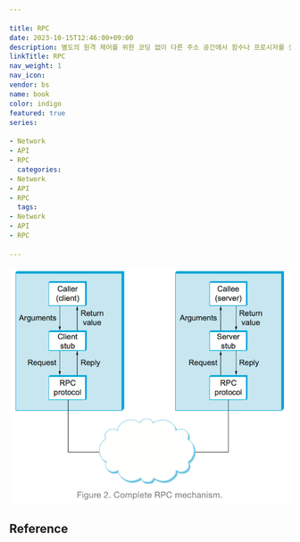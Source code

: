 ```yaml
---

title: RPC
date: 2023-10-15T12:46:00+09:00
description: 별도의 원격 제어를 위한 코딩 없이 다른 주소 공간에서 함수나 프로시저를 실행할 수 있게하는 프로세스 간 통신 기술
linkTitle: RPC
nav_weight: 1
nav_icon:
vendor: bs
name: book
color: indigo
featured: true
series:

- Network
- API
- RPC
  categories:
- Network
- API
- RPC
  tags:
- Network
- API
- RPC

---
```


![RPC mechanism](rpc-mechanism.png#center)

## Reference
